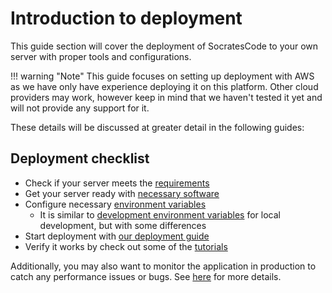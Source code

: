 # Introduction to deployment

This guide section will cover the deployment of SocratesCode to your own server with proper tools and configurations.

!!! warning "Note"
    This guide focuses on setting up deployment with AWS as we have only have experience deploying it on this platform. Other cloud providers may work, however keep in mind that we haven't tested it yet and will not provide any support for it.

These details will be discussed at greater detail in the following guides:

## Deployment checklist
- Check if your server meets the [requirements](requirements.md)
- Get your server ready with [necessary software](preparation.md)
- Configure necessary [environment variables](environment.md)
    - It is similar to [development environment variables](../development/environment.md) for local development, but with some differences
- Start deployment with [our deployment guide](deployment.md)
- Verify it works by check out some of the [tutorials](../tutorial/intro.md)

Additionally, you may also want to monitor the application in production to catch any performance issues or bugs. See [here](monitoring.md) for more details.